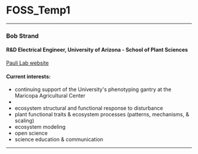 # FOSS_Temp1

---
### Bob Strand

#### R&D Electrical Engineer, University of Arizona - School of Plant Sciences
[Pauli Lab website](https://thepaulilab.com/)
 
#### Current interests:
- continuing support of the University's phenotyping gantry at the Maricopa Agricultural Center
- 
- ecosystem structural and functional response to disturbance
- plant functional traits & ecosystem processes (patterns, mechanisms, & scaling)
- ecosystem modeling
- open science
- science education & communication
---
